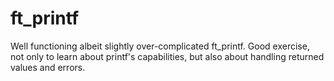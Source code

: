 # ft_printf

Well functioning albeit slightly over-complicated ft_printf. Good exercise, not only to learn about printf's capabilities, but also about handling returned values and errors.
